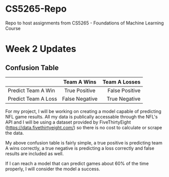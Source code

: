# CS5265-Repo
Repo to host assignments from CS5265 - Foundations of Machine Learning Course

# Week 2 Updates

## Confusion Table
| | Team A Wins | Team A Losses |
| ------------- |:-------------:| -----:|
| Predict Team A Win | True Positive | False Positive |
| Predict Team A Loss | False Negative | True Negative|

For my project, I will be working on creating a model capable of predicting NFL game results. All my data is publically accessable through the NFL's API and I will be using a dataset provided by FiveThirtyEight (https://data.fivethirtyeight.com/) so there is no cost to calculate or scrape the data. 

My above confusion table is fairly simple, a true positive is predicting team A wins correctly, a true negative is predicting a loss correctly and false results are included as well.

If I can reach a model that can predict games about 60% of the time properly, I will consider the model a success.
